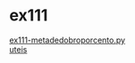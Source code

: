 # ex111 
<a href='https://gabrielryanft.github.io/learning/cursoemvideo/python/exerciciospython/aula22_funcoes_locais/ex111/ex111-metadedobroporcento.py' target='_blank' rel='next'>ex111-metadedobroporcento.py</a><br/>
<a href='https://gabrielryanft.github.io/learning/cursoemvideo/python/exerciciospython/aula22_funcoes_locais/ex111/uteis/' target='_blank' rel='next'>uteis</a><br/>
